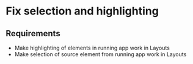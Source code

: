 Fix selection and highlighting
==============================

Requirements
------------

- Make highlighting of elements in running app work in Layouts
- Make selection of source element from running app work in Layouts
